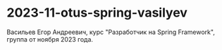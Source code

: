 # 2023-11-otus-spring-vasilyev
Васильев Егор Андреевич, курс "Разработчик на Spring Framework", группа от ноября 2023 года.
